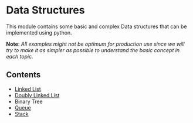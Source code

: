 # Data Structures

This module contains some basic and complex Data structures that can be
implemented using python.

**Note**:
_All examples might not be optimum for production use since we will try to_
_make it as simpler as possible to understand the basic concept in each topic._

## Contents

- [Linked List](linked_list.py)
- [Doubly Linked List](doubly_linked_list.py)
- Binary Tree
- [Queue](queue.py)
- [Stack](stack.py)
